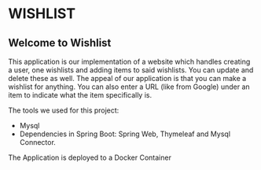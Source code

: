 # WISHLIST

## Welcome to Wishlist

This application is our implementation of a website which handles creating a user, one wishlists and adding 
items to said wishlists. You can update and delete these as well. 
The appeal of our application is that you can make a wishlist for anything. 
You can also enter a URL (like from Google) under an item to indicate what the item specifically is.

The tools we used for this project:
- Mysql 
- Dependencies in Spring Boot: Spring Web, Thymeleaf and Mysql Connector.

The Application is deployed to a Docker Container






